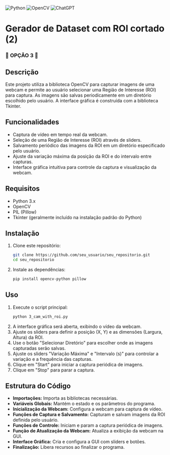 ![Python](https://img.shields.io/badge/python-3670A0?style=for-the-badge&logo=python&logoColor=ffdd54)
![OpenCV](https://img.shields.io/badge/opencv-%23white.svg?style=for-the-badge&logo=opencv&logoColor=white)
![ChatGPT](https://img.shields.io/badge/chatGPT-74aa9c?style=for-the-badge&logo=openai&logoColor=white)

# Gerador de Dataset com ROI cortado (2)
### 🚧 **OPÇÃO 3** 🚧

## Descrição
Este projeto utiliza a biblioteca OpenCV para capturar imagens de uma webcam e permite ao usuário selecionar uma Região de Interesse (ROI) para captura.
As imagens são salvas periodicamente em um diretório escolhido pelo usuário. A interface gráfica é construída com a biblioteca Tkinter.

## Funcionalidades
- Captura de vídeo em tempo real da webcam.
- Seleção de uma Região de Interesse (ROI) através de sliders.
- Salvamento periódico das imagens da ROI em um diretório especificado pelo usuário.
- Ajuste da variação máxima da posição da ROI e do intervalo entre capturas.
- Interface gráfica intuitiva para controle da captura e visualização da webcam.

## Requisitos
- Python 3.x
- OpenCV
- PIL (Pillow)
- Tkinter (geralmente incluído na instalação padrão do Python)

## Instalação
1. Clone este repositório:
    ```bash
    git clone https://github.com/seu_usuario/seu_repositorio.git
    cd seu_repositorio
    ```
2. Instale as dependências:
    ```bash
    pip install opencv-python pillow
    ```

## Uso
1. Execute o script principal:
    ```bash
    python 3_cam_with_roi.py
    ```
2. A interface gráfica será aberta, exibindo o vídeo da webcam.
3. Ajuste os sliders para definir a posição (X, Y) e as dimensões (Largura, Altura) da ROI.
4. Use o botão "Selecionar Diretório" para escolher onde as imagens capturadas serão salvas.
5. Ajuste os sliders "Variação Máxima" e "Intervalo (s)" para controlar a variação e a frequência das capturas.
6. Clique em "Start" para iniciar a captura periódica de imagens.
7. Clique em "Stop" para parar a captura.

## Estrutura do Código
- **Importações:** Importa as bibliotecas necessárias.
- **Variáveis Globais:** Mantém o estado e os parâmetros do programa.
- **Inicialização da Webcam:** Configura a webcam para captura de vídeo.
- **Funções de Captura e Salvamento:** Capturam e salvam imagens da ROI definida pelo usuário.
- **Funções de Controle:** Iniciam e param a captura periódica de imagens.
- **Função de Atualização da Webcam:** Atualiza a exibição da webcam na GUI.
- **Interface Gráfica:** Cria e configura a GUI com sliders e botões.
- **Finalização:** Libera recursos ao finalizar o programa.
